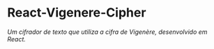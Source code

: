 # React-Vigenere-Cipher

_Um cifrador de texto que utiliza a cifra de Vigenère, desenvolvido em React._
